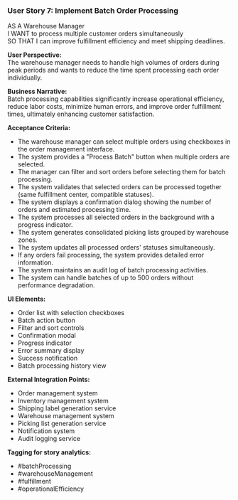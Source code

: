 ### User Story 7: Implement Batch Order Processing

AS A Warehouse Manager  
I WANT to process multiple customer orders simultaneously  
SO THAT I can improve fulfillment efficiency and meet shipping deadlines.

**User Perspective:**  
The warehouse manager needs to handle high volumes of orders during peak periods and wants to reduce the time spent processing each order individually.

**Business Narrative:**  
Batch processing capabilities significantly increase operational efficiency, reduce labor costs, minimize human errors, and improve order fulfillment times, ultimately enhancing customer satisfaction.

**Acceptance Criteria:**

*   The warehouse manager can select multiple orders using checkboxes in the order management interface.
*   The system provides a "Process Batch" button when multiple orders are selected.
*   The manager can filter and sort orders before selecting them for batch processing.
*   The system validates that selected orders can be processed together (same fulfillment center, compatible statuses).
*   The system displays a confirmation dialog showing the number of orders and estimated processing time.
*   The system processes all selected orders in the background with a progress indicator.
*   The system generates consolidated picking lists grouped by warehouse zones.
*   The system updates all processed orders' statuses simultaneously.
*   If any orders fail processing, the system provides detailed error information.
*   The system maintains an audit log of batch processing activities.
*   The system can handle batches of up to 500 orders without performance degradation.

**UI Elements:**

*   Order list with selection checkboxes
*   Batch action button
*   Filter and sort controls
*   Confirmation modal
*   Progress indicator
*   Error summary display
*   Success notification
*   Batch processing history view

**External Integration Points:**

*   Order management system
*   Inventory management system
*   Shipping label generation service
*   Warehouse management system
*   Picking list generation service
*   Notification system
*   Audit logging service

**Tagging for story analytics:**

*   #batchProcessing
*   #warehouseManagement
*   #fulfillment
*   #operationalEfficiency